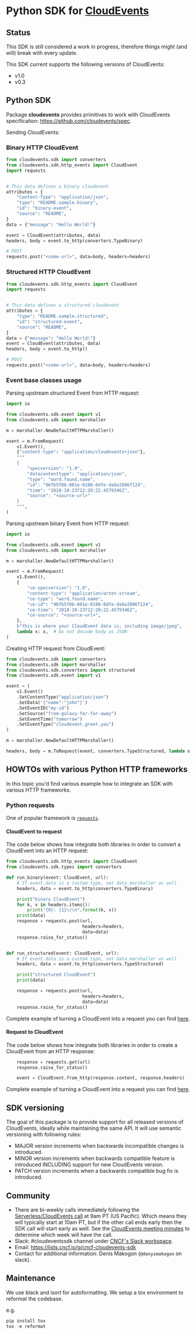 # Python SDK for [CloudEvents](https://github.com/cloudevents/spec)

## Status

This SDK is still considered a work in progress, therefore things might (and
will) break with every update.

This SDK current supports the following versions of CloudEvents:

- v1.0
- v0.3

## Python SDK

Package **cloudevents** provides primitives to work with CloudEvents specification: https://github.com/cloudevents/spec.

Sending CloudEvents:

### Binary HTTP CloudEvent

```python
from cloudevents.sdk import converters
from cloudevents.sdk.http_events import CloudEvent
import requests


# This data defines a binary cloudevent
attributes = {
    "Content-Type": "application/json",
    "type": "README.sample.binary",
    "id": "binary-event",
    "source": "README",
}
data = {"message": "Hello World!"}

event = CloudEvent(attributes, data)
headers, body = event.to_http(converters.TypeBinary)

# POST
requests.post("<some-url>", data=body, headers=headers)
```

### Structured HTTP CloudEvent

```python
from cloudevents.sdk.http_events import CloudEvent
import requests


# This data defines a structured cloudevent
attributes = {
    "type": "README.sample.structured",
    "id": "structured-event",
    "source": "README",
}
data = {"message": "Hello World!"}
event = CloudEvent(attributes, data)
headers, body = event.to_http()

# POST
requests.post("<some-url>", data=body, headers=headers)
```

### Event base classes usage
 
Parsing upstream structured Event from HTTP request:

```python
import io

from cloudevents.sdk.event import v1
from cloudevents.sdk import marshaller

m = marshaller.NewDefaultHTTPMarshaller()

event = m.FromRequest(
    v1.Event(),
    {"content-type": "application/cloudevents+json"},
    """
    {
        "specversion": "1.0",
        "datacontenttype": "application/json",
        "type": "word.found.name",
        "id": "96fb5f0b-001e-0108-6dfe-da6e2806f124",
        "time": "2018-10-23T12:28:22.4579346Z",
        "source": "<source-url>"
    }
    """,
)
```

Parsing upstream binary Event from HTTP request:

```python
import io

from cloudevents.sdk.event import v1
from cloudevents.sdk import marshaller

m = marshaller.NewDefaultHTTPMarshaller()

event = m.FromRequest(
    v1.Event(),
    {
        "ce-specversion": "1.0",
        "content-type": "application/octet-stream",
        "ce-type": "word.found.name",
        "ce-id": "96fb5f0b-001e-0108-6dfe-da6e2806f124",
        "ce-time": "2018-10-23T12:28:22.4579346Z",
        "ce-source": "<source-url>",
    },
    b"this is where your CloudEvent data is, including image/jpeg",
    lambda x: x,  # Do not decode body as JSON
)
```

Creating HTTP request from CloudEvent:

```python
from cloudevents.sdk import converters
from cloudevents.sdk import marshaller
from cloudevents.sdk.converters import structured
from cloudevents.sdk.event import v1

event = (
    v1.Event()
    .SetContentType("application/json")
    .SetData('{"name":"john"}')
    .SetEventID("my-id")
    .SetSource("from-galaxy-far-far-away")
    .SetEventTime("tomorrow")
    .SetEventType("cloudevent.greet.you")
)

m = marshaller.NewDefaultHTTPMarshaller()

headers, body = m.ToRequest(event, converters.TypeStructured, lambda x: x)
```

## HOWTOs with various Python HTTP frameworks

In this topic you'd find various example how to integrate an SDK with various HTTP frameworks.

### Python requests

One of popular framework is [`requests`](http://docs.python-requests.org/en/master/).

#### CloudEvent to request

The code below shows how integrate both libraries in order to convert a CloudEvent into an HTTP request:

```python
from cloudevents.sdk.http_events import CloudEvent
from cloudevents.sdk.types import converters

def run_binary(event: CloudEvent, url):
    # If event.data is a custom type, set data_marshaller as well
    headers, data = event.to_http(converters.TypeBinary)

    print("binary CloudEvent")
    for k, v in headers.items():
        print("{0}: {1}\r\n".format(k, v))
    print(data)
    response = requests.post(url,
                             headers=headers,
                             data=data)
    response.raise_for_status()


def run_structured(event: CloudEvent, url):
    # If event.data is a custom type, set data_marshaller as well
    headers, data = event.to_http(converters.TypeStructured)

    print("structured CloudEvent")
    print(data)

    response = requests.post(url,
                             headers=headers,
                             data=data)
    response.raise_for_status()

```

Complete example of turning a CloudEvent into a request you can find [here](samples/python-requests/cloudevent_to_request.py).

#### Request to CloudEvent

The code below shows how integrate both libraries in order to create a CloudEvent from an HTTP response:

```python
    response = requests.get(url)
    response.raise_for_status()

    event = CloudEvent.from_http(response.content, response.headers)
```

Complete example of turning a CloudEvent into a request you can find [here](samples/python-requests/request_to_cloudevent.py).

## SDK versioning

The goal of this package is to provide support for all released versions of CloudEvents, ideally while maintaining
the same API. It will use semantic versioning with following rules:

- MAJOR version increments when backwards incompatible changes is introduced.
- MINOR version increments when backwards compatible feature is introduced INCLUDING support for new CloudEvents version.
- PATCH version increments when a backwards compatible bug fix is introduced.

## Community

- There are bi-weekly calls immediately following the [Serverless/CloudEvents
  call](https://github.com/cloudevents/spec#meeting-time) at
  9am PT (US Pacific). Which means they will typically start at 10am PT, but
  if the other call ends early then the SDK call will start early as well.
  See the [CloudEvents meeting minutes](https://docs.google.com/document/d/1OVF68rpuPK5shIHILK9JOqlZBbfe91RNzQ7u_P7YCDE/edit#)
  to determine which week will have the call.
- Slack: #cloudeventssdk channel under
  [CNCF's Slack workspace](https://slack.cncf.io/).
- Email: https://lists.cncf.io/g/cncf-cloudevents-sdk
- Contact for additional information: Denis Makogon (`@denysmakogon` on slack).

## Maintenance

We use black and isort for autoformatting. We setup a tox environment to reformat
the codebase. 

e.g.
```python
pip install tox
tox -e reformat
```
